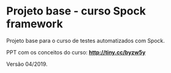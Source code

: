 # Projeto base - curso Spock framework
Projeto base para o curso de testes automatizados com Spock.

PPT com os conceitos do curso: **http://tiny.cc/byzw5y**

Versão 04/2019.

